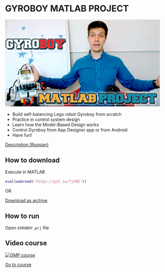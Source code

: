 # GYROBOY MATLAB PROJECT

![GMP Cover](https://github.com/roslovets/GMP/raw/master/img/gmp_cover.png)

- Build self-balancing Lego robot Gyroboy from scratch
- Practice in control system design
- Learn how the Model-Based Design works
- Control Gyroboy from App Designer app or from Android
- Have fun!

[Description (Russian)](https://hub.exponenta.ru/post/gyroboy-matlab-project-delaem-robota-balansera911)

## How to download

Execute in MATLAB

```MATLAB
eval(webread('https://git.io/fjXQE'))
```

OR

[Download as archive](https://github.com/roslovets/GMP/archive/master.zip)

## How to run

Open `GYROBOY.prj` file

## Video course

[![GMP course](http://img.youtube.com/vi/wE-5eSu2ap0/mqdefault.jpg)](https://www.youtube.com/watch?v=wE-5eSu2ap0&list=PLmu_y3-DV2_na6mfOmMntrKzIn4DrnUlC)

[Go to course](https://www.youtube.com/watch?v=wE-5eSu2ap0&list=PLmu_y3-DV2_na6mfOmMntrKzIn4DrnUlC)
